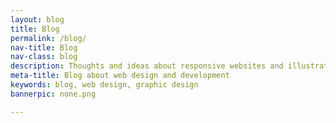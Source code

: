 ```yaml
---
layout: blog
title: Blog
permalink: /blog/
nav-title: Blog
nav-class: blog
description: Thoughts and ideas about responsive websites and illustration, from a Hull-based graphic designer and one man web design agency.
meta-title: Blog about web design and development
keywords: blog, web design, graphic design
bannerpic: none.png

---
```

